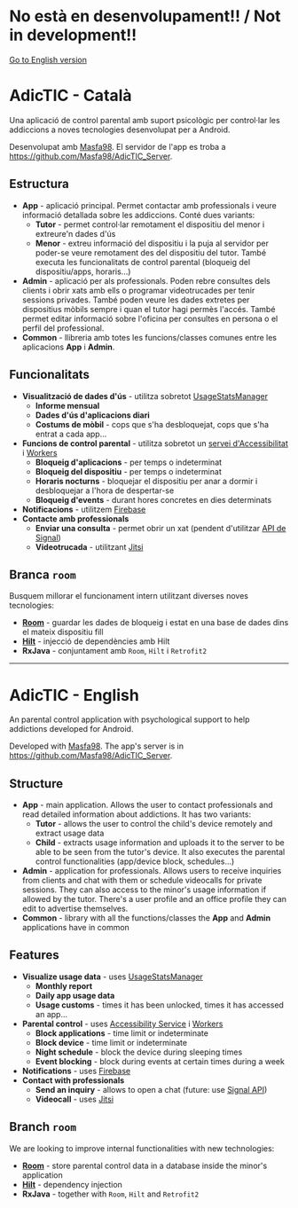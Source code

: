 # No està en desenvolupament!! / Not in development!!
[Go to English version](#adictic---english)
# AdicTIC - Català

Una aplicació de control parental amb suport psicològic per control·lar les addiccions a noves tecnologies desenvolupat per a Android.

Desenvolupat amb [Masfa98](https://github.com/Masfa98/). El servidor de l'app es troba a https://github.com/Masfa98/AdicTIC_Server.

## Estructura
- **App** - aplicació principal. Permet contactar amb professionals i veure informació detallada sobre les addiccions. Conté dues variants:
  - **Tutor** - permet control·lar remotament el dispositiu del menor i extreure'n dades d'ús
  - **Menor** - extreu informació del dispositiu i la puja al servidor per poder-se veure remotament des del dispositiu del tutor. També executa les funcionalitats de control parental (bloqueig del dispositiu/apps, horaris...)
- **Admin** - aplicació per als professionals. Poden rebre consultes dels clients i obrir xats amb ells o programar videotrucades per tenir sessions privades. També poden veure les dades extretes per dispositius mòbils sempre i quan el tutor hagi permès l'accés. També permet editar informació sobre l'oficina per consultes en persona o el perfil del professional.
- **Common** - llibreria amb totes les funcions/classes comunes entre les aplicacions **App** i **Admin**.

## Funcionalitats
- **Visualització de dades d'ús** - utilitza sobretot [UsageStatsManager](https://developer.android.com/reference/android/app/usage/UsageStatsManager)
  - **Informe mensual**
  - **Dades d'ús d'aplicacions diari**
  - **Costums de mòbil** - cops que s'ha desbloquejat, cops que s'ha entrat a cada app...
- **Funcions de control parental** - utilitza sobretot un [servei d'Accessibilitat](https://developer.android.com/reference/android/accessibilityservice/AccessibilityService.html) i [Workers](https://developer.android.com/topic/libraries/architecture/workmanager)
  - **Bloqueig d'aplicacions** - per temps o indeterminat
  - **Bloqueig del dispositiu** - per temps o indeterminat
  - **Horaris nocturns** - bloquejar el dispositiu per anar a dormir i desbloquejar a l'hora de despertar-se
  - **Bloqueig d'events** - durant hores concretes en dies determinats
- **Notificacions** - utilitzem [Firebase](https://firebase.google.com/docs/cloud-messaging/)
- **Contacte amb professionals**
  - **Enviar una consulta** - permet obrir un xat (pendent d'utilitzar [API de Signal](https://github.com/signalapp/libsignal-client))
  - **Videotrucada** - utilitzant [Jitsi](https://jitsi.org/api/)

## Branca `room`
Busquem millorar el funcionament intern utilitzant diverses noves tecnologies:
- **[Room](https://developer.android.com/jetpack/androidx/releases/room)** - guardar les dades de bloqueig i estat en una base de dades dins el mateix dispositiu fill
- **[Hilt](https://developer.android.com/training/dependency-injection/hilt-android)** - injecció de dependències amb Hilt
- **RxJava** - conjuntament amb `Room`, `Hilt` i `Retrofit2`

-------------------------------

# AdicTIC - English

An parental control application with psychological support to help addictions developed for Android.

Developed with [Masfa98](https://github.com/Masfa98/). The app's server is in https://github.com/Masfa98/AdicTIC_Server.

## Structure
- **App** - main application. Allows the user to contact professionals and read detailed information about addictions. It has two variants:
  - **Tutor** - allows the user to control the child's device remotely and extract usage data
  - **Child** - extracts usage information and uploads it to the server to be able to be seen from the tutor's device. It also executes the parental control functionalities (app/device block, schedules...)
- **Admin** - application for professionals. Allows users to receive inquiries from clients and chat with them or schedule videocalls for private sessions. They can also access to the minor's usage information if allowed by the tutor. There's a user profile and an office profile they can edit to advertise themselves.
- **Common** - library with all the functions/classes the **App** and **Admin** applications have in common

## Features
- **Visualize usage data** - uses [UsageStatsManager](https://developer.android.com/reference/android/app/usage/UsageStatsManager)
  - **Monthly report**
  - **Daily app usage data**
  - **Usage customs** - times it has been unlocked, times it has accessed an app...
- **Parental control** - uses [Accessibility Service](https://developer.android.com/reference/android/accessibilityservice/AccessibilityService.html) i [Workers](https://developer.android.com/topic/libraries/architecture/workmanager)
  - **Block applications** - time limit or indeterminate
  - **Block device** - time limit or indeterminate
  - **Night schedule** - block the device during sleeping times
  - **Event blocking** - block during events at certain times during a week
- **Notifications** - uses [Firebase](https://firebase.google.com/docs/cloud-messaging/)
- **Contact with professionals**
  - **Send an inquiry** - allows to open a chat (future: use [Signal API](https://github.com/signalapp/libsignal-client))
  - **Videocall** - uses [Jitsi](https://jitsi.org/api/)

## Branch `room`
We are looking to improve internal functionalities with new technologies:
- **[Room](https://developer.android.com/jetpack/androidx/releases/room)** - store parental control data in a database inside the minor's application
- **[Hilt](https://developer.android.com/training/dependency-injection/hilt-android)** - dependency injection
- **RxJava** - together with `Room`, `Hilt` and `Retrofit2`

